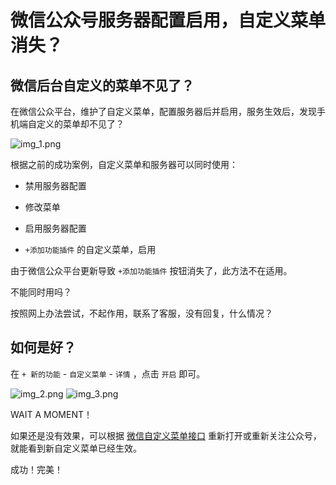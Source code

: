 # 微信公众号服务器配置启用，自定义菜单消失？

## 微信后台自定义的菜单不见了？
在微信公众平台，维护了自定义菜单，配置服务器后并启用，服务生效后，发现手机端自定义的菜单却不见了？

![img_1.png](img_1.png)

根据之前的成功案例，自定义菜单和服务器可以同时使用：
- 禁用服务器配置 

- 修改菜单 

- 启用服务器配置

- `+添加功能插件` 的自定义菜单，启用

由于微信公众平台更新导致 `+添加功能插件` 按钮消失了，此方法不在适用。

不能同时用吗？

按照网上办法尝试，不起作用，联系了客服，没有回复，什么情况？

## 如何是好？

在 `+ 新的功能` - `自定义菜单` - `详情` ，点击 `开启` 即可。

![img_2.png](img_2.png)
![img_3.png](img_3.png)

WAIT A MOMENT！

如果还是没有效果，可以根据 [微信自定义菜单接口](https://developers.weixin.qq.com/doc/offiaccount/Custom_Menus/Creating_Custom-Defined_Menu.html)
重新打开或重新关注公众号，就能看到新自定义菜单已经生效。

成功！完美！